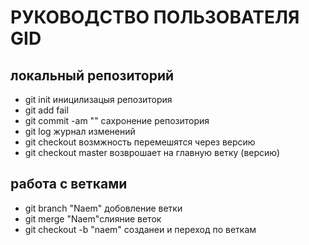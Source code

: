 # РУКОВОДСТВО ПОЛЬЗОВАТЕЛЯ GID
## локальный репозиторий 
* git init иницилизацыя репозитория 
* git add fail 
* git commit -am "" сахронение репозитория 
* git log журнал изменений 
* git checkout возмжность перемешятся через версию 
* git checkout master возврошает на главную ветку (версию) 
## работа с ветками 
* git branch "Naem" добовление ветки 
* git merge "Naem"слияние веток 
*  git checkout -b "naem" созданеи и переход по веткам 

